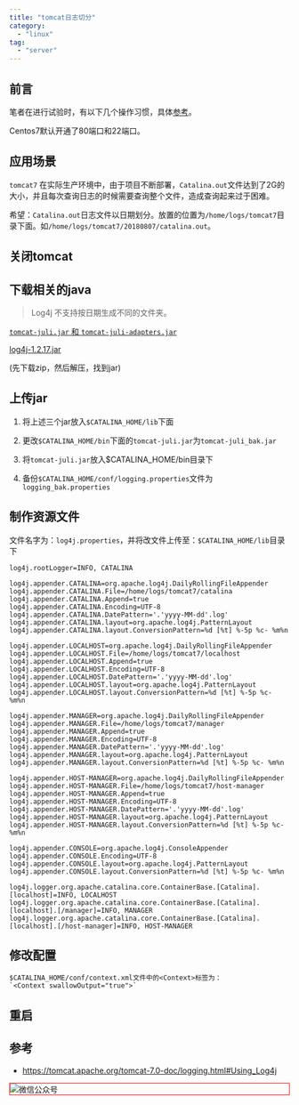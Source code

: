 ```yaml
---
title: "tomcat日志切分"
category:
  - "linux"
tag:
  - "server"
---
```



## 前言

笔者在进行试验时，有以下几个操作习惯，具体[参考](/post/dev/how-to-devops/)。

Centos7默认开通了80端口和22端口。

## 应用场景

`tomcat7` 在实际生产环境中，由于项目不断部署，`Catalina.out`文件达到了2G的大小，并且每次查询日志的时候需要查询整个文件，造成查询起来过于困难。

希望：`Catalina.out`日志文件以日期划分。放置的位置为`/home/logs/tomcat7`目录下面。如`/home/logs/tomcat7/20180807/catalina.out`。

## 关闭tomcat


## 下载相关的java

> Log4j 不支持按日期生成不同的文件夹。

[`tomcat-juli.jar` 和 `tomcat-juli-adapters.jar`](http://www.apache.org/dist/tomcat/tomcat-7/v7.0.90/bin/extras/)

[log4j-1.2.17.jar](http://www.apache.org/dist/logging/log4j/1.2.17/)

(先下载zip，然后解压，找到jar)

## 上传jar

1. 将上述三个jar放入`$CATALINA_HOME/lib`下面

2. 更改`$CATALINA_HOME/bin`下面的`tomcat-juli.jar`为`tomcat-juli_bak.jar`

3. 将`tomcat-juli.jar`放入$CATALINA_HOME/bin目录下

4. 备份`$CATALINA_HOME/conf/logging.properties`文件为`logging_bak.properties`

## 制作资源文件

文件名字为：`log4j.properties`，并将改文件上传至：`$CATALINA_HOME/lib`目录下

```
log4j.rootLogger=INFO, CATALINA

log4j.appender.CATALINA=org.apache.log4j.DailyRollingFileAppender
log4j.appender.CATALINA.File=/home/logs/tomcat7/catalina
log4j.appender.CATALINA.Append=true
log4j.appender.CATALINA.Encoding=UTF-8
log4j.appender.CATALINA.DatePattern='.'yyyy-MM-dd'.log'
log4j.appender.CATALINA.layout=org.apache.log4j.PatternLayout
log4j.appender.CATALINA.layout.ConversionPattern=%d [%t] %-5p %c- %m%n

log4j.appender.LOCALHOST=org.apache.log4j.DailyRollingFileAppender
log4j.appender.LOCALHOST.File=/home/logs/tomcat7/localhost
log4j.appender.LOCALHOST.Append=true
log4j.appender.LOCALHOST.Encoding=UTF-8
log4j.appender.LOCALHOST.DatePattern='.'yyyy-MM-dd'.log'
log4j.appender.LOCALHOST.layout=org.apache.log4j.PatternLayout
log4j.appender.LOCALHOST.layout.ConversionPattern=%d [%t] %-5p %c- %m%n

log4j.appender.MANAGER=org.apache.log4j.DailyRollingFileAppender
log4j.appender.MANAGER.File=/home/logs/tomcat7/manager
log4j.appender.MANAGER.Append=true
log4j.appender.MANAGER.Encoding=UTF-8
log4j.appender.MANAGER.DatePattern='.'yyyy-MM-dd'.log'
log4j.appender.MANAGER.layout=org.apache.log4j.PatternLayout
log4j.appender.MANAGER.layout.ConversionPattern=%d [%t] %-5p %c- %m%n

log4j.appender.HOST-MANAGER=org.apache.log4j.DailyRollingFileAppender
log4j.appender.HOST-MANAGER.File=/home/logs/tomcat7/host-manager
log4j.appender.HOST-MANAGER.Append=true
log4j.appender.HOST-MANAGER.Encoding=UTF-8
log4j.appender.HOST-MANAGER.DatePattern='.'yyyy-MM-dd'.log'
log4j.appender.HOST-MANAGER.layout=org.apache.log4j.PatternLayout
log4j.appender.HOST-MANAGER.layout.ConversionPattern=%d [%t] %-5p %c- %m%n

log4j.appender.CONSOLE=org.apache.log4j.ConsoleAppender
log4j.appender.CONSOLE.Encoding=UTF-8
log4j.appender.CONSOLE.layout=org.apache.log4j.PatternLayout
log4j.appender.CONSOLE.layout.ConversionPattern=%d [%t] %-5p %c- %m%n

log4j.logger.org.apache.catalina.core.ContainerBase.[Catalina].[localhost]=INFO, LOCALHOST
log4j.logger.org.apache.catalina.core.ContainerBase.[Catalina].[localhost].[/manager]=INFO, MANAGER
log4j.logger.org.apache.catalina.core.ContainerBase.[Catalina].[localhost].[/host-manager]=INFO, HOST-MANAGER
```

## 修改配置

```
$CATALINA_HOME/conf/context.xml文件中的<Context>标签为：
`<Context swallowOutput="true">`
```

## 重启


## 参考

- https://tomcat.apache.org/tomcat-7.0-doc/logging.html#Using_Log4j
<img style="border:1px red solid; display:block; margin:0 auto;" :src="$withBase('/qrcode.jpg')" alt="微信公众号" />
